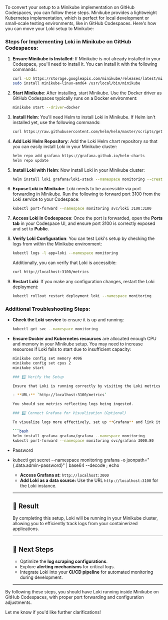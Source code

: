 To convert your setup to a Minikube implementation on GitHub Codespaces, you can follow these steps. Minikube provides a lightweight Kubernetes implementation, which is perfect for local development or small-scale testing environments, like in GitHub Codespaces. Here's how you can move your Loki setup to Minikube:

### Steps for Implementing Loki in Minikube on GitHub Codespaces:

1. **Ensure Minikube is Installed**:
   If Minikube is not already installed in your Codespace, you'll need to install it. You can install it with the following commands:
   ```bash
   curl -LO https://storage.googleapis.com/minikube/releases/latest/minikube-linux-amd64
   sudo install minikube-linux-amd64 /usr/local/bin/minikube
   ```

2. **Start Minikube**:
   After installing, start Minikube. Use the Docker driver as GitHub Codespaces typically runs on a Docker environment:
   ```bash
   minikube start --driver=docker
   ```

3. **Install Helm**:
   You'll need Helm to install Loki in Minikube. If Helm isn't installed yet, use the following commands:
   ```bash
   curl https://raw.githubusercontent.com/helm/helm/master/scripts/get-helm-3 | bash
   ```

4. **Add Loki Helm Repository**:
   Add the Loki Helm chart repository so that you can easily install Loki in your Minikube cluster:
   ```bash
   helm repo add grafana https://grafana.github.io/helm-charts
   helm repo update
   ```

5. **Install Loki with Helm**:
   Now install Loki in your Minikube cluster:
   ```bash
   helm install loki grafana/loki-stack --namespace monitoring --create-namespace
   ```

6. **Expose Loki in Minikube**:
   Loki needs to be accessible via port forwarding in Minikube. Run the following to forward port 3100 from the Loki service to your Codespace:
   ```bash
   kubectl port-forward --namespace monitoring svc/loki 3100:3100
   ```

7. **Access Loki in Codespaces**:
   Once the port is forwarded, open the **Ports tab** in your Codespace UI, and ensure port 3100 is correctly exposed and set to **Public**.

8. **Verify Loki Configuration**:
   You can test Loki's setup by checking the logs from within the Minikube environment:
   ```bash
   kubectl logs -l app=loki --namespace monitoring
   ```

   Additionally, you can verify that Loki is accessible:
   ```bash
   curl http://localhost:3100/metrics
   ```

9. **Restart Loki**:
   If you make any configuration changes, restart the Loki deployment:
   ```bash
   kubectl rollout restart deployment loki --namespace monitoring
   ```

### Additional Troubleshooting Steps:

- **Check the Loki service** to ensure it is up and running:
   ```bash
   kubectl get svc --namespace monitoring
   ```

- **Ensure Docker and Kubernetes resources** are allocated enough CPU and memory in your Minikube setup. You may need to increase resources if Loki fails to start due to insufficient capacity:
   ```bash
   minikube config set memory 4096
   minikube config set cpus 2
   minikube start

   ### 5️⃣ Verify the Setup

   Ensure that Loki is running correctly by visiting the Loki metrics page:

   - **URL:** `http://localhost:3100/metrics`

   You should see metrics reflecting logs being ingested.

   ### 6️⃣ Connect Grafana for Visualization (Optional)

   To visualize logs more effectively, set up **Grafana** and link it to Loki as a data source:

   ```bash
   helm install grafana grafana/grafana --namespace monitoring
   kubectl port-forward --namespace monitoring svc/grafana 3000:80
   ```
- Password

- kubectl get secret --namespace monitoring grafana -o jsonpath="{.data.admin-password}" | base64 --decode ; echo

   - **Access Grafana at:** `http://localhost:3000`
   - **Add Loki as a data source:** Use the URL `http://localhost:3100` for the Loki instance.

   ---

   ## 🎯 Result

   By completing this setup, Loki will be running in your Minikube cluster, allowing you to efficiently track logs from your containerized applications.

   ---

   ## 🚀 Next Steps

   - Optimize the **log scraping configurations**.
   - Explore **alerting mechanisms** for critical logs.
   - Integrate Loki into your **CI/CD pipeline** for automated monitoring during development.

   ---




By following these steps, you should have Loki running inside Minikube on GitHub Codespaces, with proper port forwarding and configuration adjustments.

Let me know if you'd like further clarifications!